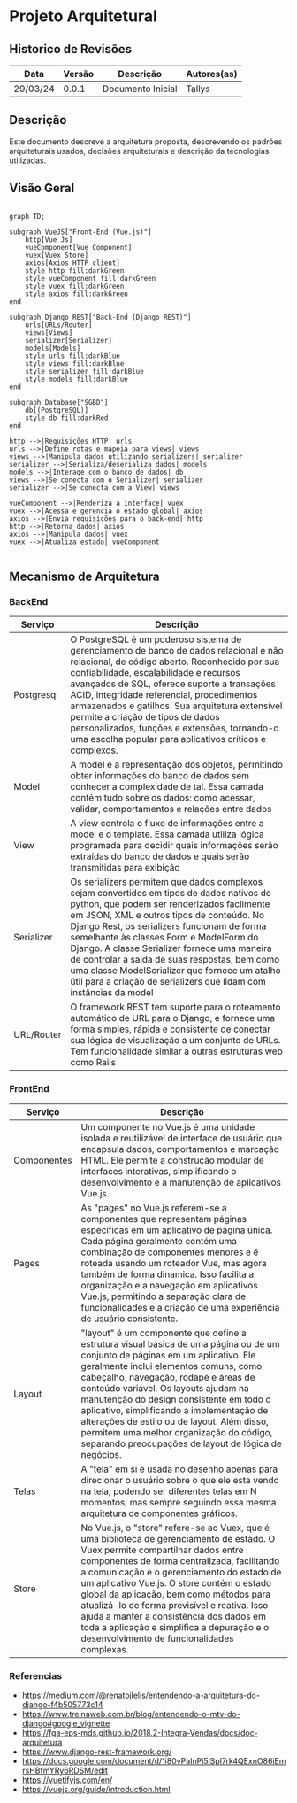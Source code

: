 # Projeto Arquitetural

## Historico de Revisões
Data | Versão | Descrição | Autores(as) |
-----|--------|-----------|-------------|
29/03/24 | 0.0.1 | Documento Inicial | Tallys |

## Descrição
Este documento descreve a arquitetura proposta, descrevendo os padrões arquiteturais usados, decisões arquiteturais e descrição da tecnologias utilizadas.

## Visão Geral
~~~mermaid

graph TD;

subgraph VueJS["Front-End (Vue.js)"]
    http[Vue Js]
    vueComponent[Vue Component]
    vuex[Vuex Store]
    axios[Axios HTTP client]
    style http fill:darkGreen
    style vueComponent fill:darkGreen
    style vuex fill:darkGreen
    style axios fill:darkGreen
end

subgraph Django_REST["Back-End (Django REST)"]
    urls[URLs/Router]
    views[Views]
    serializer[Serializer]
    models[Models]
    style urls fill:darkBlue
    style views fill:darkBlue
    style serializer fill:darkBlue
    style models fill:darkBlue
end

subgraph Database["SGBD"]
    db[(PostgreSQL)]
    style db fill:darkRed
end

http -->|Requisições HTTP| urls
urls -->|Define rotas e mapeia para views| views
views -->|Manipula dados utilizando serializers| serializer
serializer -->|Serializa/deserializa dados| models
models -->|Interage com o banco de dados| db
views -->|Se conecta com o Serializer| serializer
serializer -->|Se conecta com a View| views

vueComponent -->|Renderiza a interface| vuex
vuex -->|Acessa e gerencia o estado global| axios
axios -->|Envia requisições para o back-end| http
http -->|Retorna dados| axios
axios -->|Manipula dados| vuex
vuex -->|Atualiza estado| vueComponent


~~~

## Mecanismo de Arquitetura
### BackEnd 
| Serviço | Descrição |
|---------| --------- |
Postgresql | O PostgreSQL é um poderoso sistema de gerenciamento de banco de dados relacional e não relacional, de código aberto. Reconhecido por sua confiabilidade, escalabilidade e recursos avançados de SQL, oferece suporte a transações ACID, integridade referencial, procedimentos armazenados e gatilhos. Sua arquitetura extensível permite a criação de tipos de dados personalizados, funções e extensões, tornando-o uma escolha popular para aplicativos críticos e complexos. |
Model | A model é a representação dos objetos, permitindo obter informações do banco de dados sem conhecer a complexidade de tal. Essa camada contém tudo sobre os dados: como acessar, validar, comportamentos e relações entre dados  |
View | A view controla o fluxo de informações entre a model e o template. Essa camada utiliza lógica programada para decidir quais informações serão extraídas do banco de dados e quais serão transmitidas para exibição |
Serializer | Os serializers permitem que dados complexos sejam convertidos em tipos de dados nativos do python, que podem ser renderizados facilmente em JSON, XML e outros tipos de conteúdo. No Django Rest, os serializers funcionam de forma semelhante às classes Form e ModelForm do Django. A classe Serializer fornece uma maneira de controlar a saída de suas respostas, bem como uma classe ModelSerializer que fornece um atalho útil para a criação de serializers que lidam com instâncias da model |
URL/Router | O framework REST tem suporte para o roteamento automático de URL para o Django, e fornece uma forma simples, rápida e consistente de conectar sua lógica de visualização a um conjunto de URLs. Tem funcionalidade similar a outras estruturas web como Rails  |

### FrontEnd
| Serviço | Descrição |
|---------| --------- |
Componentes | Um componente no Vue.js é uma unidade isolada e reutilizável de interface de usuário que encapsula dados, comportamentos e marcação HTML. Ele permite a construção modular de interfaces interativas, simplificando o desenvolvimento e a manutenção de aplicativos Vue.js. |
Pages | As "pages" no Vue.js referem-se a componentes que representam páginas específicas em um aplicativo de página única. Cada página geralmente contém uma combinação de componentes menores e é roteada usando um roteador Vue, mas agora também de forma dinamica. Isso facilita a organização e a navegação em aplicativos Vue.js, permitindo a separação clara de funcionalidades e a criação de uma experiência de usuário consistente. |
Layout | "layout" é um componente que define a estrutura visual básica de uma página ou de um conjunto de páginas em um aplicativo. Ele geralmente inclui elementos comuns, como cabeçalho, navegação, rodapé e áreas de conteúdo variável. Os layouts ajudam na manutenção do design consistente em todo o aplicativo, simplificando a implementação de alterações de estilo ou de layout. Além disso, permitem uma melhor organização do código, separando preocupações de layout de lógica de negócios. |
Telas | A "tela" em si é usada no desenho apenas para direcionar o usuário sobre o que ele esta vendo na tela, podendo ser diferentes telas em N momentos, mas sempre seguindo essa mesma arquitetura de componentes gráficos. |
Store | No Vue.js, o "store" refere-se ao Vuex, que é uma biblioteca de gerenciamento de estado. O Vuex permite compartilhar dados entre componentes de forma centralizada, facilitando a comunicação e o gerenciamento do estado de um aplicativo Vue.js. O store contém o estado global da aplicação, bem como métodos para atualizá-lo de forma previsível e reativa. Isso ajuda a manter a consistência dos dados em toda a aplicação e simplifica a depuração e o desenvolvimento de funcionalidades complexas. |

### Referencias
 - https://medium.com/@renatojlelis/entendendo-a-arquitetura-do-django-f4b505773c14
 - https://www.treinaweb.com.br/blog/entendendo-o-mtv-do-django#google_vignette
 - https://fga-eps-mds.github.io/2018.2-Integra-Vendas/docs/doc-arquitetura
 - https://www.django-rest-framework.org/
 - https://docs.google.com/document/d/1i80vPaInPi5lSpI7rk4QExnO86iEmrsHBfmYRy6RDSM/edit
 - https://vuetifyjs.com/en/
 - https://vuejs.org/guide/introduction.html
